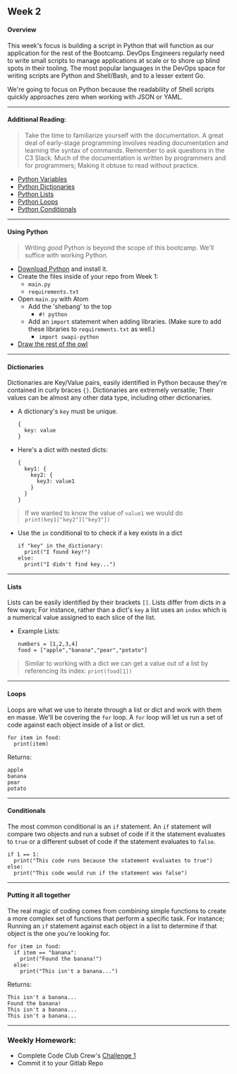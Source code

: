 ## Week 2
#### Overview
This week's focus is building a script in Python that will function as our application for the rest of the Bootcamp. DevOps Engineers regularly need to write small scripts to manage applications at scale or to shore up blind spots in their tooling. The most popular languages in the DevOps space for writing scripts are Python and Shell/Bash, and to a lesser extent Go.

We're going to focus on Python because the readability of Shell scripts quickly approaches zero when working with JSON or YAML.

---

#### Additional Reading:
> Take the time to familiarize yourself with the documentation. A great deal of early-stage programming involves reading documentation and learning the syntax of commands. Remember to ask questions in the C3 Slack. Much of the documentation is written by programmers and for programmers; Making it obtuse to read without practice.

- [Python Variables](https://www.learnpython.org/en/Variables_and_Types)
- [Python Dictionaries](https://realpython.com/python-dicts/)
- [Python Lists](https://www.openbookproject.net/books/bpp4awd/ch03.html)
- [Python Loops](https://www.learnpython.org/en/Loops)
- [Python Conditionals](https://www.learnpython.org/en/Conditions)

---

#### Using Python
> Writing _good_ Python is beyond the scope of this bootcamp. We'll suffice with working Python.

- [Download Python](https://www.python.org/downloads/) and install it.
- Create the files inside of your repo from Week 1:
  - `main.py`
  - `requirements.txt`
- Open `main.py` with Atom
  - Add the 'shebang' to the top
    - `#! python`
  - Add an `import` statement when adding libraries. (Make sure to add these libraries to `requirements.txt` as well.)
    - `import swapi-python`
- [Draw the rest of the owl](https://i.kym-cdn.com/photos/images/original/000/572/078/d6d.jpg)

---

#### Dictionaries
Dictionaries are Key/Value pairs, easily identified in Python because they're contained in curly braces `{}`. Dictionaries are extremely versatile; Their values can be almost any other data type, including other dictionaries.
- A dictionary's `key` must be unique.
  ```
  {
    key: value
  }
  ```
- Here's a dict with nested dicts:
  ```
  {
    key1: {
      key2: {
        key3: value1
      }
    }
  }
  ```
> If we wanted to know the value of `value1` we would do `print(key1["key2"]["key3"])`

- Use the `in` conditional to to check if a key exists in a dict
  ```
  if "key" in the_dictionary:
    print("I found key!")
  else:
    print("I didn't find key...")
  ```

---

#### Lists
Lists can be easily identified by their brackets `[]`. Lists differ from dicts in a few ways; For instance, rather than a dict's `key` a list uses an `index` which is a numerical value assigned to each slice of the list.

- Example Lists:
  ```
  numbers = [1,2,3,4]
  food = ["apple","banana","pear","potato"]
  ```
> Similar to working with a dict we can get a value out of a list by referencing its index: `print(food[1])`

---

#### Loops
Loops are what we use to iterate through a list or dict and work with them en masse. We'll be covering the `for` loop. A `for` loop will let us run a set of code against each object inside of a list or dict.
```
for item in food:
  print(item)
```
Returns:
```
apple
banana
pear
potato
```

---

#### Conditionals
The most common conditional is an `if` statement. An `if` statement will compare two objects and run a subset of code if it the statement evaluates to `true` or a different subset of code if the statement evaluates to `false`.
```
if 1 == 1:
  print("This code runs because the statement evaluates to true")
else:
  print("This code would run if the statement was false")
```

---

#### Putting it all together
The real magic of coding comes from combining simple functions to create a more complex set of functions that perform a specific task. For instance; Running an `if` statement against each object in a list to determine if that object is the one you're looking for.
```
for item in food:
  if item == "banana":
    print("Found the banana!")
  else:
    print("This isn't a banana...")
```
Returns:
```
This isn't a banana...
Found the banana!
This isn't a banana...
This isn't a banana...
```

---

### Weekly Homework:
- Complete Code Club Crew's [Challenge 1](https://github.com/Code-Club-Crew/challenge1)
- Commit it to your Gitlab Repo
